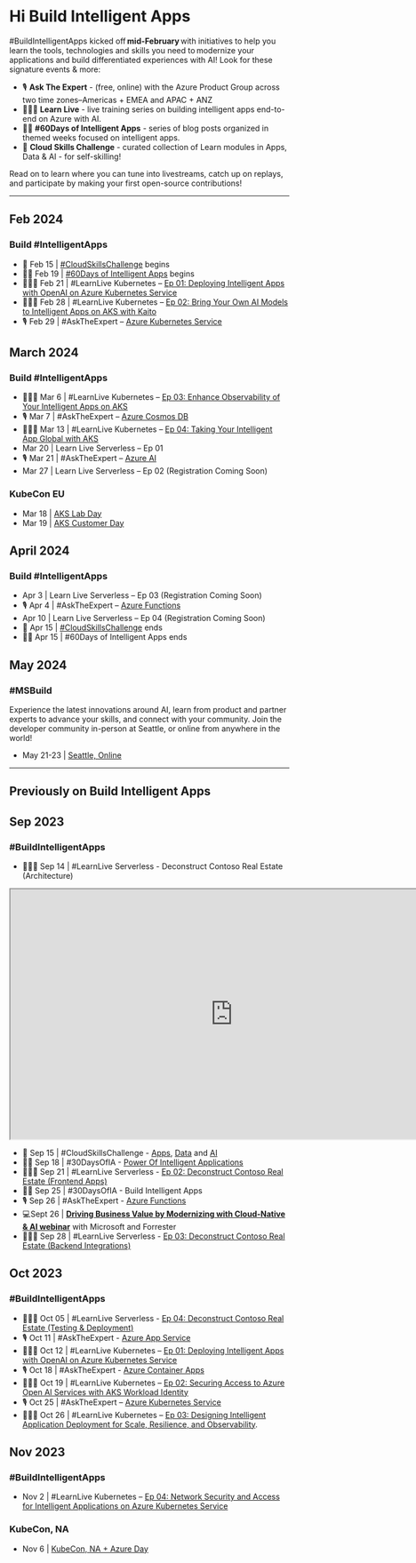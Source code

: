 # Hi Build Intelligent Apps

#BuildIntelligentApps kicked off **mid-February** with initiatives to help you learn the tools, technologies and skills you need to modernize your applications and build differentiated experiences with AI! Look for these signature events & more:

 * 🎙 **Ask The Expert** - (free, online) with the Azure Product Group across two time zones–Americas + EMEA and APAC + ANZ
 * 👩🏽‍💻 **Learn Live** - live training series on building intelligent apps end-to-end on Azure with AI.
 * ✍🏽 **#60Days of Intelligent Apps** - series of blog posts organized in themed weeks focused on intelligent apps.
 * 🎯 **Cloud Skills Challenge** - curated collection of Learn modules in Apps, Data & AI - for self-skilling!

Read on to learn where you can tune into livestreams, catch up on replays, and participate by making your first open-source contributions!

---

## Feb 2024
### Build #IntelligentApps

* 🎯 Feb 15 | [#CloudSkillsChallenge](https://azure.github.io/Cloud-Native/Build-IA/CloudSkills) begins
* ✍🏽 Feb 19 | [#60Days of Intelligent Apps](https://aka.ms/build-ia/60days) begins
* 👩🏽‍💻 Feb 21 | #LearnLive Kubernetes – [Ep 01: Deploying Intelligent Apps with OpenAI on Azure Kubernetes Service](https://aka.ms/learn-live-building-intelligent-apps-aks-ep1?ocid=buildia24_LL_website)
* 👩🏽‍💻 Feb 28 | #LearnLive Kubernetes – [Ep 02: Bring Your Own AI Models to Intelligent Apps on AKS with Kaito](https://developer.microsoft.com/en-us/reactor/events/21815/?ocid=buildia24_LL_website)
* 🎙 Feb 29 | #AskTheExpert – [Azure Kubernetes Service](https://reactor.microsoft.com/en-us/reactor/events/21693/?ocid=buildia24_AE_website) 

## March 2024
### Build #IntelligentApps

* 👩🏽‍💻 Mar 6 | #LearnLive Kubernetes – [Ep 03: Enhance Observability of Your Intelligent Apps on AKS](https://developer.microsoft.com/en-us/reactor/events/21816/?ocid=buildia24_LL_website)
* 🎙 Mar 7 | #AskTheExpert – [Azure Cosmos DB](https://reactor.microsoft.com/en-us/reactor/events/21692/?ocid=buildia24_AE_website)
* 👩🏽‍💻 Mar 13 | #LearnLive Kubernetes – [Ep 04: Taking Your Intelligent App Global with AKS](https://developer.microsoft.com/en-us/reactor/events/21817/?ocid=buildia24_LL_website)
* Mar 20 | Learn Live Serverless – Ep 01
* 🎙 Mar 21 | #AskTheExpert – [Azure AI](https://reactor.microsoft.com/en-us/reactor/events/21694/?ocid=buildia24_AE_website)
* Mar 27 | Learn Live Serverless – Ep 02 (Registration Coming Soon)

### KubeCon EU

* Mar 18 | [AKS Lab Day](https://aka.ms/aks-lab-day)
* Mar 19 | [AKS Customer Day](https://aka.ms/aks-day)

## April 2024​
### Build #IntelligentApps

* Apr 3 | Learn Live Serverless – Ep 03 (Registration Coming Soon)
* 🎙 Apr 4 | #AskTheExpert – [Azure Functions](https://reactor.microsoft.com/en-us/reactor/events/21691/?ocid=buildia24_AE_website)
* Apr 10 | Learn Live Serverless – Ep 04 (Registration Coming Soon)
* 🎯 Apr 15 | [#CloudSkillsChallenge](https://azure.github.io/Cloud-Native/Build-IA/CloudSkills) ends
* ✍🏽 Apr 15 | #60Days of Intelligent Apps ends

## May 2024
### #MSBuild
Experience the latest innovations around AI, learn from product and partner experts to advance your skills, and connect with your community. Join the developer community in-person at Seattle, or online from anywhere in the world!

* May 21-23 | [Seattle, Online](https://build.microsoft.com/home)

---
## Previously on Build Intelligent Apps

## Sep 2023
### #BuildIntelligentApps 
- 👩🏽‍💻 Sep 14 | #LearnLive Serverless - Deconstruct Contoso Real Estate (Architecture)

<iframe width="800" height="450" src="https://www.youtube.com/embed/vArX2WPWTmE?si=63KtRVpL07h9LQBq&amp;controls=0" title="Contoso Real Estate App Deconstructed Ep01: Define and get started with the Contoso Real Estate Application" allowFullScreen></iframe>

- 🎯 Sep 15 | #CloudSkillsChallenge - [Apps](https://aka.ms/fallforIA/apps-csc), [Data](https://aka.ms/fallforIA/data-csc) and [AI](https://aka.ms/fallforIA/ai-csc)
- ✍🏽 Sep 18 | #30DaysOfIA - [Power Of Intelligent Applications](https://azure.github.io/Cloud-Native/30daysofIA/demystifying-intelligent-applications) 
- 👩🏽‍💻 Sep 21 | #LearnLive Serverless - [Ep 02: Deconstruct Contoso Real Estate (Frontend Apps)](https://aka.ms/learnlive-contoso-app-deconstructed-Ep2)
- ✍🏽 Sep 25 | #30DaysOfIA - Build Intelligent Apps
- 🎙 Sep 26 | #AskTheExpert - [Azure Functions](https://reactor.microsoft.com/reactor/events/21691/?ocid=buildia24_AE_website)
- 💻Sept 26 | **[Driving Business Value by Modernizing with Cloud-Native & AI webinar](https://info.microsoft.com/ww-landing-driving-business-value-by-modernizing-with-cloud-native-and-ai.html?lcid=en-us)** with Microsoft and Forrester
- 👩🏽‍💻 Sep 28 | #LearnLive Serverless - [Ep 03: Deconstruct Contoso Real Estate (Backend Integrations)](https://aka.ms/learnlive-contoso-app-deconstructed-Ep3)

## Oct 2023
### #BuildIntelligentApps
- 👩🏽‍💻 Oct 05 | #LearnLive Serverless - [Ep 04: Deconstruct Contoso Real Estate (Testing & Deployment)](https://aka.ms/learnlive-contoso-app-deconstructed-Ep4)
- 🎙 Oct 11 | #AskTheExpert - [Azure App Service](https://learn.microsoft.com/shows/ask-the-expert/fall-for-intelligent-apps-with-azure-app-service-part-1)
- 👩🏽‍💻 Oct 12 | #LearnLive Kubernetes – [Ep 01: Deploying Intelligent Apps with OpenAI on Azure Kubernetes Service](https://learn.microsoft.com/shows/learn-live/intelligent-apps-with-azure-kubernetes-service-ep01-deploying-intelligent-apps-with-openai-on-azure-kubernetes-service)  
- 🎙 Oct 18 | #AskTheExpert - [Azure Container Apps](https://learn.microsoft.com/shows/ask-the-expert/build-intelligent-microservices-with-azure-container-apps-part-1)
- 👩🏽‍💻 Oct 19 | #LearnLive Kubernetes – [Ep 02: Securing Access to Azure Open AI Services with AKS Workload Identity](https://learn.microsoft.com/shows/learn-live/intelligent-apps-with-azure-kubernetes-service-ep02-securing-access-to-azure-open-ai-services-with-aks-workload-identity)  
- 🎙 Oct 25 | #AskTheExpert – [Azure Kubernetes Service](https://learn.microsoft.com/shows/ask-the-expert/build-intelligent-apps-with-azure-kubernetes-service-part-1)
- 👩🏽‍💻 Oct 26 | #LearnLive Kubernetes – [Ep 03: Designing Intelligent Application Deployment for Scale, Resilience, and Observability](https://learn.microsoft.com/shows/learn-live/intelligent-apps-with-azure-kubernetes-service-ep03-designing-intelligent-application-deployment-for-scale-resilience-and-observability).

## Nov 2023
### #BuildIntelligentApps
- Nov 2 | #LearnLive Kubernetes – [Ep 04: Network Security and Access for Intelligent Applications on Azure Kubernetes Service](https://learn.microsoft.com/shows/learn-live/intelligent-apps-with-azure-kubernetes-service-ep04-network-security-and-access-for-intelligent-applications-on-azure-kubernetes-service)

### KubeCon, NA
- Nov 6 | [KubeCon, NA + Azure Day](https://aka.ms/aks-day)
